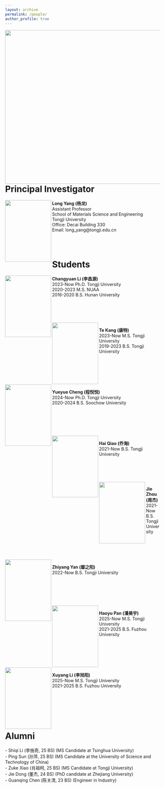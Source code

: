 ```yaml
---
layout: archive
permalink: /people/
author_profile: true
---
```

<image align="left" width="700" height="500" src="/images/people/total.jpg">
<br>
<br>
<br>
<br>
<br>
<br>
<br>
<br>
<br>
<br>
<br>
<br>
<br>
<br>
<br>
<br>
<br>
<br>
<br>

<h1>Principal Investigator</h1>

<image align="left" width="150" height="200" src="/images/people/yanglong.jpeg">
<p>
<b>Long Yang (杨龙)</b> <br>
Assistant Professor <br>
School of Materials Science and Engineering <br>
Tongji University <br>
Office: Decai Building 330 <br>
Email: long_yang@tongji.edu.cn <br>
</p>
<br>


<br>
<h1>Students</h1>

<image align="left" width="150" height="200" src="/images/people/lichangyuan.png">
<p>
<b>Changyuan Li (李昌源)</b> <br>
2023-Now Ph.D. Tongji University <br>
2020-2023 M.S. NUAA <br>
2016-2020 B.S. Hunan University <br>
</p>
<br>
<br>
<br>
<br>

<image align="left" width="150" height="200" src="/images/people/kangte.jpeg">
<p>
<b>Te Kang (康特)</b> <br>
2023-Now M.S. Tongji University <br>
2019-2023 B.S. Tongji University <br>
</p>
<br>
<br>
<br>
<br>
<br>

<image align="left" width="150" height="200" src="/images/people/chengyueyue.jpeg">
<p>
<b>Yueyue Cheng (程悦悦)</b> <br>
2024-Now Ph.D. Tongji University <br>
2020-2024 B.S. Soochow University <br>
</p>
<br>
<br>
<br>
<br>
<br>

<image align="left" width="150" height="200" src="/images/people/qiaohai.png">
<p>
<b>Hai Qiao (乔海)</b> <br>
2021-Now B.S. Tongji University <br>
</p>
<br>
<br>
<br>
<br>

<image align="left" width="150" height="200" src="/images/people/zhoujie.png">
<p>
<b>Jie Zhou (周杰)</b> <br>
2021-Now B.S. Tongji University <br>
</p>
<br>
<br>
<br>
<br>

<image align="left" width="150" height="200" src="/images/people/yanzhiyang.jpg">
<p>
<b>Zhiyang Yan (鄢之阳)</b> <br>
2022-Now B.S. Tongji University <br>
</p>
<br>
<br>
<br>
<br>
<br>

<image align="left" width="150" height="200" src="/images/people/panhaoyu.jpeg">
<p>
<b>Haoyu Pan (潘昊宇)</b> <br>
2025-Now M.S. Tongji University <br>
2021-2025 B.S. Fuzhou University <br>
</p>
<br>
<br>
<br>
<br>
<br>

<image align="left" width="150" height="200" src="/images/people/lixuyang.jpeg">
<p>
<b>Xuyang Li (李旭阳)</b> <br>
2025-Now M.S. Tongji University <br>
2021-2025 B.S. Fuzhou University <br>
</p>
<br>
<br>
<br>
<br>
<br>


<h1>Alumni</h1>
- Shiqi Li (李施奇, 25 BS) (MS Candidate at Tsinghua University)
<br>
- Ping Sun (孙萍, 25 BS) (MS Candidate at the University of Science and Technology of China)
<br>
- Zuke Xiao (肖祖柯, 25 BS) (MS Candidate at Tongji University)
<br>
- Jie Dong (董杰, 24 BS) (PhD candidate at Zhejiang University)
<br>
- Guanqing Chen (陈关清, 23 BS) (Engineer in Industry)
<br>
<br>
